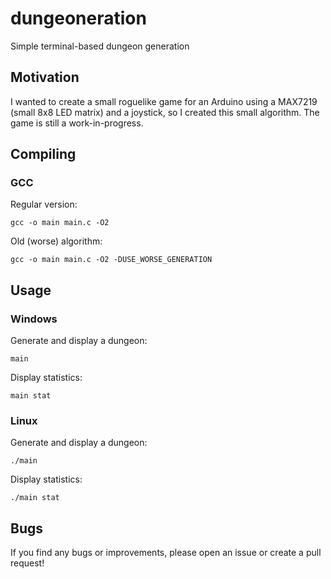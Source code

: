 # dungeoneration
Simple terminal-based dungeon generation

## Motivation
I wanted to create a small roguelike game for an Arduino using a MAX7219 (small 8x8 LED matrix) and a joystick, so I created this small algorithm. The game is still a work-in-progress.

## Compiling
### GCC
Regular version:
```
gcc -o main main.c -O2
```
Old (worse) algorithm:
```
gcc -o main main.c -O2 -DUSE_WORSE_GENERATION
```

## Usage

### Windows
Generate and display a dungeon:
```
main
```
Display statistics:
```
main stat
```

### Linux
Generate and display a dungeon:
```
./main
```
Display statistics:
```
./main stat
```

## Bugs
If you find any bugs or improvements, please open an issue or create a pull request!
